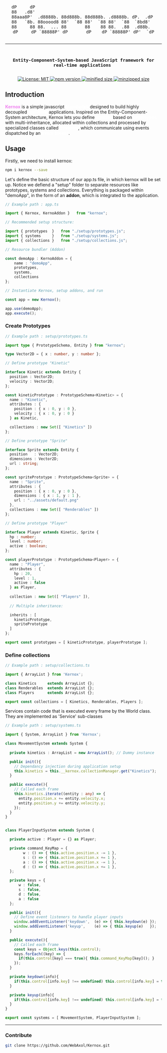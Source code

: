 <div align="center">
<pre>
dP     dP                                              
88   .d8'                                              
88aaa8P'  .d8888b. 88d888b. 88d888b. .d8888b. dP.  .dP 
88   `8b. 88ooood8 88'  `88 88'  `88 88'  `88  `8bd8'  
88     88 88.  ... 88       88    88 88.  .88  .d88b.  
dP     dP `88888P' dP       dP    dP `88888P' dP'  `dP

----------------------------------------------------------------------
**Entity-Component-System-based JavaScript framework for real-time applications** 
</pre>
</div>

<p align="center">
<a href="https://github.com/WebAxol/Kernox/blob/main/LICENSE">
    <img src="https://img.shields.io/github/license/WebAxol/Kernox?color=yellow" alt="License: MIT" />
  </a>
  <a href="https://www.npmjs.com/package/kernox">
    <img src="https://img.shields.io/npm/v/kernox?color=crimson&label=npm&logo=npm" alt="npm version" />
  </a>
  <a href="https://bundlephobia.com/package/kernox">
    <img src="https://img.shields.io/bundlephobia/min/kernox" alt="minified size" />
  </a>
  <a href="https://bundlephobia.com/package/kernox">
    <img src="https://img.shields.io/bundlephobia/minzip/kernox" alt="minzipped size" />
  </a>
</p>

                                                
<h2><b>Introduction</b></h2>
<p>
  <b style="color: violet">Kernox</b> is a simple javascript <b style="color: white">framework</b> designed to build highly decoupled <b style="color: white">real-time</b> applications. Inspired on the Entity-Component-System architecture, Kernox lets you define <b style="color: white">entities</b> based on <b style="color: white">prototypes</b> with multi-inheritance, allocated within collections and processed by specialized classes called <b style="color: white">Systems</b>, which communicate using events dispatched by an <b style="color: white">event broker</b>.
</p>
<h2>Usage</h2>
<p>Firstly, we need to install kernox:</p>


```bash
npm i kernox --save
```

<p>Let's define the basic structure of our app.ts file, in which kernox will be set up. Notice we defiend a "setup" folder to separate resources like prototypes, systems and collections. Everything is packaged within "demoApp", in the form of an <b>addon</b>, which is integrated to the application.</p>

```ts
// Example path : app.ts

import { Kernox, KernoAddon }   from "kernox";

// Recommended setup structure:

import { prototypes  }   from "./setup/prototypes.js";
import { systems     }   from "./setup/systems.js";
import { collections }   from "./setup/collections.js";

// Resource bundler (Addon)

const demoApp : KernoAddon = {
    name : "demoApp",
    prototypes,
    systems,
    collections
};

// Instantiate Kernox, setup addons, and run

const app = new Kernox();

app.use(demoApp);
app.execute();
```
### Create Prototypes

```ts
// Example path : setup/prototypes.ts

import type { PrototypeSchema, Entity } from "kernox";

type Vector2D = { x : number, y : number };

// Define prototype "Kinetic"

interface Kinetic extends Entity {
  position : Vector2D;
  velocity : Vector2D;
};

const kineticPrototype : PrototypeSchema<Kinetic> = {
  name : "Kinetic",
  attributes : {
    position : { x : 0, y : 0 },
    velocity : { x : 0, y : 0 }
  } as Kinetic,

  collections : new Set([ "Kinetics" ]) 
};

// Define prototype "Sprite"

interface Sprite extends Entity {
  position   : Vector2D;
  dimensions : Vector2D;
  url : string;
};

const spritePrototype : PrototypeSchema<Sprite> = {
  name : "Sprite",
  attributes : {
    position : { x : 0, y : 0 },
    dimensions : { x : 1, y : 1 },
    url : "../assets/default.png"
  },
  collections : new Set([ "Renderables" ])
};

// Define prototype "Player"

interface Player extends Kinetic, Sprite {
  hp : number;
  level : number;
  active : boolean;
};

const playerPrototype : PrototypeSchema<Player> = {
  name : "Player",
  attributes : {
    hp : 20,
    level : 1,
    active : false
  } as Player,
  
  collection : new Set([ "Players" ]),
  
  // Multiple inheritance:

  inherits : [ 
    kineticPrototype,
    spritePrototype 
  ]
};

export const prototypes = [ kineticPrototype, playerPrototype ];
```

### Define collections


```ts
// Example path : setup/collections.ts

import { ArrayList } from 'Kernox';

class Kinetics     extends ArrayList {};
class Renderables  extends ArrayList {};
class Players      extends ArrayList {};

export const collections = [ Kinetics, Renderables, Players ];
```

<p>Services contain code that is executed every frame by the World class. They are implemented as 'Service' sub-classes</p>

```ts
// Example path : setup/systems.ts

import { System, ArrayList } from 'Kernox';

class MovementSystem extends System {
  
  private kinetics : ArrayList = new ArrayList(); // Dummy instance

  public init(){
    // Dependancy injection during application setup
    this.kinetics = this.__kernox.collectionManager.get("Kinetics");
  }

  public execute(){
    // Called each frame
    this.kinetics.iterate((entity : any) => {
      entity.position.x += entity.velocity.x;
      entity.position.y += entity.velocity.y;
    });
  }
}


class PlayerInputSystem extends System {

  private active : Player = {} as Player;

  private command_KeyMap = {
        w : () => { this.active.position.x -= 1 },
        s : () => { this.active.position.x += 1 },
        a : () => { this.active.position.x -= 1 },
        d : () => { this.active.position.x += 1 },
  };

  private keys = {
      w : false,
      s : false,
      d : false,
      a : false
  };

  public init(){
    // Define event listeners to handle player inputs
    window.addEventListener('keydown',  (e) => { this.keydown(e) });
    window.addEventListener('keyup',    (e) => { this.keyup(e)   });
  }

  public execute(){
    // Called each frame
    const keys = Object.keys(this.control);
    keys.forEach((key) => { 
      if(this.control[key] === true){ this.command_KeyMap[key](); }
    });   
  }

  private keydown(info){
    if(this.control[info.key] !== undefined) this.control[info.key] = true;
  }

  private keyup(info){
    if(this.control[info.key] !== undefined) this.control[info.key] = false;
  }
}

export const systems = [ MovementSystem, PlayerInputSystem ];
```

<hr>
<h3>Contribute</h3>

```sh
git clone https://github.com/WebAxol/Kernox.git
```

